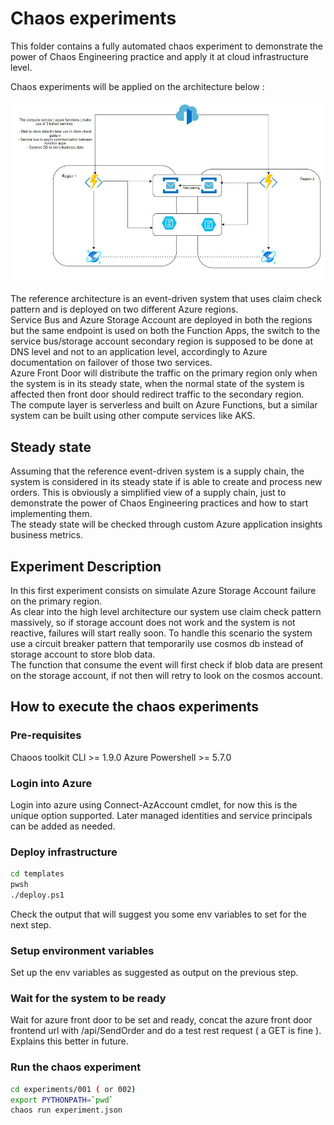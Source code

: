 # Chaos experiments

This folder contains a fully automated chaos experiment to demonstrate the power of Chaos Engineering practice and apply it at cloud infrastructure level.

Chaos experiments will be applied on the architecture below :

![Reference Architecture](./doc/Architecture.PNG)

The reference architecture is an event-driven system that uses claim check pattern and is deployed on two different Azure regions.  
Service Bus and Azure Storage Account are deployed in both the regions but the same endpoint is used on both the Function Apps, the switch to the service bus/storage account secondary region is supposed to be done at DNS level and not to an application level, accordingly to Azure documentation on failover of those two services.  
Azure Front Door will distribute the traffic on the primary region only when the system is in its steady state, when the normal state of the system is affected then front door should redirect traffic to the secondary region.  
The compute layer is serverless and built on Azure Functions, but a similar system can be built using other compute services like AKS.

## Steady state

Assuming that the reference event-driven system is a supply chain, the system is considered in its steady state if is able to create and process new orders.
This is obviously a simplified view of a supply chain, just to demonstrate the power of Chaos Engineering practices and how to start implementing them.  
The steady state will be checked through custom Azure application insights business metrics.

## Experiment Description

In this first experiment consists on simulate Azure Storage Account failure on the primary region.  
As clear into the high level architecture our system use claim check pattern massively, so if storage account does not work and the system is not reactive, failures will start really soon.
To handle this scenario the system use a circuit breaker pattern that temporarily use cosmos db instead of storage account to store blob data.  
The function that consume the event will first check if blob data are present on the storage account, if not then will retry to look on the cosmos account.  

## How to execute the chaos experiments

### Pre-requisites

Chaoos toolkit CLI >= 1.9.0
Azure Powershell >= 5.7.0

### Login into Azure

Login into azure using Connect-AzAccount cmdlet, for now this is the unique option supported.
Later managed identities and service principals can be added as needed.

### Deploy infrastructure

``` bash
cd templates
pwsh
./deploy.ps1
```

Check the output that will suggest you some env variables to set for the next step.

### Setup environment variables

Set up the env variables as suggested as output on the previous step.

### Wait for the system to be ready

Wait for azure front door to be set and ready, concat the azure front door frontend url with /api/SendOrder and do a test rest request ( a GET is fine ).
Explains this better in future.  

### Run the chaos experiment

``` bash
cd experiments/001 ( or 002)
export PYTHONPATH=`pwd`  
chaos run experiment.json
```
